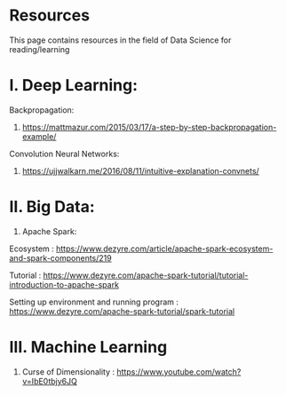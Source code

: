 # Resources
This page contains resources in the field of Data Science for reading/learning

# I. Deep Learning:

Backpropagation:
1. https://mattmazur.com/2015/03/17/a-step-by-step-backpropagation-example/

Convolution Neural Networks:
1. https://ujjwalkarn.me/2016/08/11/intuitive-explanation-convnets/

# II. Big Data:

1. Apache Spark:

Ecosystem : https://www.dezyre.com/article/apache-spark-ecosystem-and-spark-components/219

Tutorial : https://www.dezyre.com/apache-spark-tutorial/tutorial-introduction-to-apache-spark

Setting up environment and running program : https://www.dezyre.com/apache-spark-tutorial/spark-tutorial

# III. Machine Learning

1. Curse of Dimensionality : https://www.youtube.com/watch?v=IbE0tbjy6JQ
